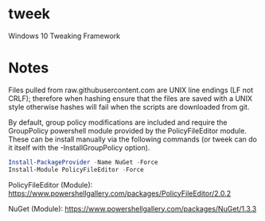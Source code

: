 # tweek
Windows 10 Tweaking Framework


# Notes

Files pulled from raw.githubusercontent.com are UNIX line endings (LF not
CRLF); therefore when hashing ensure that the files are saved with a UNIX
style otherwise hashes will fail when the scripts are downloaded from git.

By default, group policy modifications are included and require the
GroupPolicy powershell module provided by the PolicyFileEditor module. These
can be install manually via the following commands (or tweek can do it itself
with the -InstallGroupPolicy option).

```powershell
Install-PackageProvider -Name NuGet -Force
Install-Module PolicyFileEditor -Force
```

PolicyFileEditor (Module): https://www.powershellgallery.com/packages/PolicyFileEditor/2.0.2

NuGet (Module): https://www.powershellgallery.com/packages/NuGet/1.3.3
